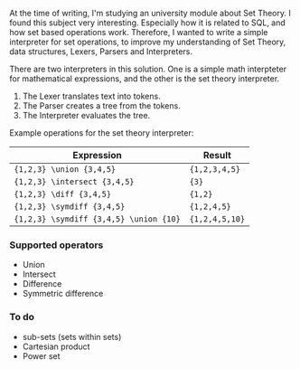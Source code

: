 At the time of writing, I'm studying an university module about Set Theory. I found this subject very interesting. Especially how it is related to SQL, and how set based operations work.
Therefore, I wanted to write a simple interpreter for set operations, to improve my understanding of Set Theory, data structures, Lexers, Parsers and Interpreters.

There are two interpreters in this solution. One is a simple math interpteter for mathematical expressions, and the other is the set theory interpreter.

1.  The Lexer translates text into tokens.
2.  The Parser creates a tree from the tokens.
3.  The Interpreter evaluates the tree.

Example operations for the set theory interpreter:

| Expression    | Result |
| -------- | ------- |
| `{1,2,3} \union {3,4,5}` | `{1,2,3,4,5}` |
| `{1,2,3} \intersect {3,4,5}` | `{3}` |
| `{1,2,3} \diff {3,4,5}` | `{1,2}` |
| `{1,2,3} \symdiff {3,4,5}` | `{1,2,4,5}` |
| `{1,2,3} \symdiff {3,4,5} \union {10}` | `{1,2,4,5,10}` |

<h3>Supported operators</h3>
<ul>
  <li>Union</li>
  <li>Intersect</li>
  <li>Difference</li>
  <li>Symmetric difference</li>
</ul>

<h3>To do</h3>
<ul>
  <li>sub-sets (sets within sets)</li>
  <li>Cartesian product</li>
  <li>Power set</li>
</ul>
